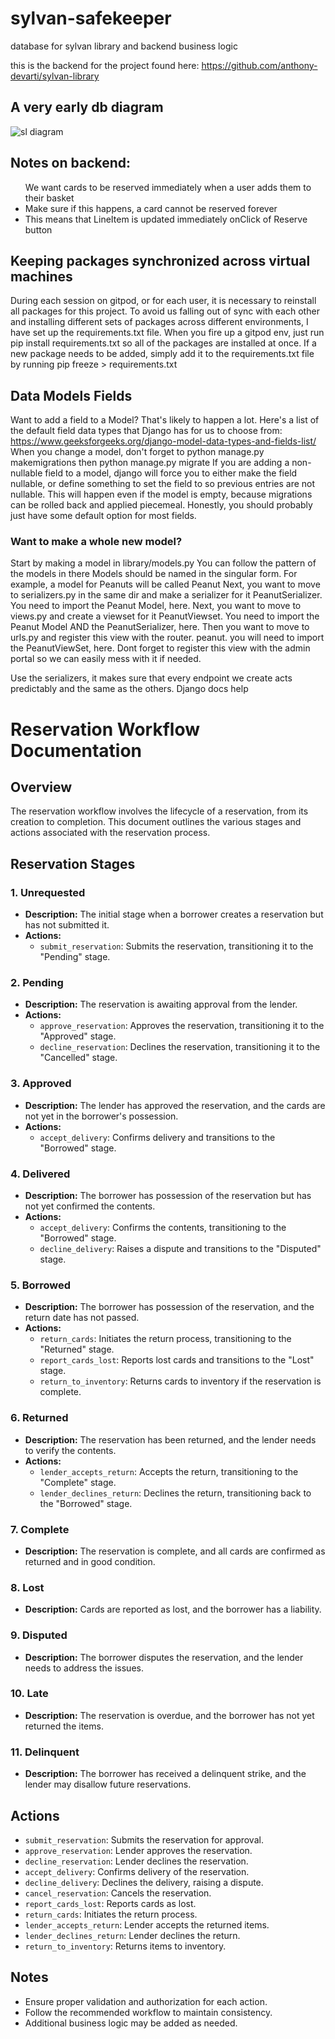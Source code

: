 # sylvan-safekeeper
database for sylvan library and backend business logic

this is the backend for the project found here: https://github.com/anthony-devarti/sylvan-library

## A very early db diagram
![sl diagram](https://github.com/anthony-devarti/sl-db/assets/98314025/9a8ecd24-c08b-454c-b49a-ee8d8799a65d)


## Notes on backend:
<ul>We want cards to be reserved immediately when a user adds them to their basket
  <li>Make sure if this happens, a card cannot be reserved forever</li>
  <li>This means that LineItem is updated immediately onClick of Reserve button </li></ul>

## Keeping packages synchronized across virtual machines
  During each session on gitpod, or for each user, it is necessary to reinstall all packages for this project.  To avoid us falling out of sync with each other and installing different sets of packages across different environments, I have set up the requirements.txt file.  When you fire up a gitpod env, just run 
  pip install requirements.txt 
  so all of the packages are installed at once.  If a new package needs to be added, simply add it to the requirements.txt file by running 
  pip freeze > requirements.txt

## Data Models Fields
  Want to add a field to a Model?  That's likely to happen a lot.  Here's a list of the default field data types that Django has for us to choose from:
  https://www.geeksforgeeks.org/django-model-data-types-and-fields-list/
  When you change a model, don't forget to python manage.py makemigrations then python manage.py migrate
  If you are adding a non-nullable field to a model, django will force you to either make the field nullable, or define something to set the field to so previous entries are not nullable.  This will happen even if the model is empty, because migrations can be rolled back and applied piecemeal.  Honestly, you should probably just have some default option for most fields.

  ### Want to make a whole new model?  
  Start by making a model in library/models.py  You can follow the pattern of the models in there  Models should be named in the singular form.  For example, a model for Peanuts will be called Peanut
  Next, you want to move to serializers.py in the same dir and make a serializer for it  PeanutSerializer.  You need to import the Peanut Model, here.
  Next, you want to move to views.py and create a viewset for it PeanutViewset.  You need to import the Peanut Model AND the PeanutSerializer, here.
  Then you want to move to urls.py and register this view with the router. peanut.  you will need to import the PeanutViewSet, here.
  Dont forget to register this view with the admin portal so we can easily mess with it if needed.

  Use the serializers, it makes sure that every endpoint we create acts predictably and the same as the others.  Django docs help
# Reservation Workflow Documentation

## Overview

The reservation workflow involves the lifecycle of a reservation, from its creation to completion. This document outlines the various stages and actions associated with the reservation process.

## Reservation Stages

### 1. Unrequested
- **Description:** The initial stage when a borrower creates a reservation but has not submitted it.
- **Actions:**
  - `submit_reservation`: Submits the reservation, transitioning it to the "Pending" stage.

### 2. Pending
- **Description:** The reservation is awaiting approval from the lender.
- **Actions:**
  - `approve_reservation`: Approves the reservation, transitioning it to the "Approved" stage.
  - `decline_reservation`: Declines the reservation, transitioning it to the "Cancelled" stage.

### 3. Approved
- **Description:** The lender has approved the reservation, and the cards are not yet in the borrower's possession.
- **Actions:**
  - `accept_delivery`: Confirms delivery and transitions to the "Borrowed" stage.

### 4. Delivered
- **Description:** The borrower has possession of the reservation but has not yet confirmed the contents.
- **Actions:**
  - `accept_delivery`: Confirms the contents, transitioning to the "Borrowed" stage.
  - `decline_delivery`: Raises a dispute and transitions to the "Disputed" stage.

### 5. Borrowed
- **Description:** The borrower has possession of the reservation, and the return date has not passed.
- **Actions:**
  - `return_cards`: Initiates the return process, transitioning to the "Returned" stage.
  - `report_cards_lost`: Reports lost cards and transitions to the "Lost" stage.
  - `return_to_inventory`: Returns cards to inventory if the reservation is complete.

### 6. Returned
- **Description:** The reservation has been returned, and the lender needs to verify the contents.
- **Actions:**
  - `lender_accepts_return`: Accepts the return, transitioning to the "Complete" stage.
  - `lender_declines_return`: Declines the return, transitioning back to the "Borrowed" stage.

### 7. Complete
- **Description:** The reservation is complete, and all cards are confirmed as returned and in good condition.

### 8. Lost
- **Description:** Cards are reported as lost, and the borrower has a liability.

### 9. Disputed
- **Description:** The borrower disputes the reservation, and the lender needs to address the issues.

### 10. Late
- **Description:** The reservation is overdue, and the borrower has not yet returned the items.

### 11. Delinquent
- **Description:** The borrower has received a delinquent strike, and the lender may disallow future reservations.

## Actions

- `submit_reservation`: Submits the reservation for approval.
- `approve_reservation`: Lender approves the reservation.
- `decline_reservation`: Lender declines the reservation.
- `accept_delivery`: Confirms delivery of the reservation.
- `decline_delivery`: Declines the delivery, raising a dispute.
- `cancel_reservation`: Cancels the reservation.
- `report_cards_lost`: Reports cards as lost.
- `return_cards`: Initiates the return process.
- `lender_accepts_return`: Lender accepts the returned items.
- `lender_declines_return`: Lender declines the return.
- `return_to_inventory`: Returns items to inventory.

## Notes

- Ensure proper validation and authorization for each action.
- Follow the recommended workflow to maintain consistency.
- Additional business logic may be added as needed.

